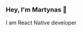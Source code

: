 ### Hey, I'm Martynas 👋

I am React Native developer

<!---
🔭 I’m currently working on
------
Balconytours app
📫 How to reach me: 
------
martynas.alekna10@gmail.com
--->
